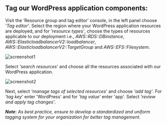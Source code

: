 ## Tag our WordPress application components:

Visit the ‘Resource group and tag editor’ console, in the left panel choose *'Tag editor'*. Select the region where your WordPress application resources are deployed, and for *'resource types'*, choose the types of resources applicable to our deployment i.e., *AWS::RDS::DBinstance*, *AWS::ElasticloadbalancerV2::loadbalancer*, *AWS::ElasticloadbalancerV2::TargetGroup* and *AWS::EFS::Filesystem*.

![screenshot1](./task1_images/tag_components_image11.png)

Select *'search resources*' and choose all the resources associated with our WordPress application.

![screenshot2](./task1_images/tag_components_image12.png)

Next, select *'manage tags of selected resources*' and choose *'add tag'*. For *'tag key*' enter 'WordPress' and for *'tag value'* enter 'app'. Select *'review and apply tag changes'*.


***Note***: _As best practice, ensure to develop a standardized and uniform tagging system for your organization for better tag management_. 

